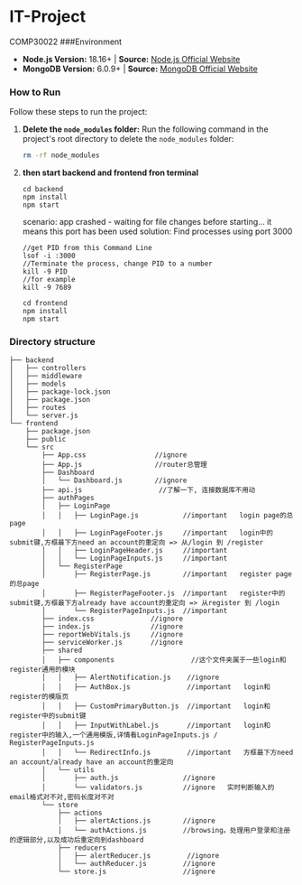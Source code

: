 # IT-Project
COMP30022
###Environment
- **Node.js Version:** 18.16+ | **Source:** [Node.js Official Website](https://nodejs.org/en)
- **MongoDB Version:** 6.0.9+ | **Source:** [MongoDB Official Website](https://www.mongodb.com/try/download/community)
### How to Run

Follow these steps to run the project:

1. **Delete the `node_modules` folder:**
   Run the following command in the project's root directory to delete the `node_modules` folder:
   ```sh
   rm -rf node_modules
2. **then start backend and frontend fron terminal**
   ```
   cd backend
   npm install
   npm start
   ```
   scenario: app crashed - waiting for file changes before starting...
   it means this port has been used
   solution:
   Find processes using port 3000
   ```
   //get PID from this Command Line
   lsof -i :3000
   //Terminate the process, change PID to a number
   kill -9 PID
   //for example
   kill -9 7689
   ```
   ```
   cd frontend
   npm install
   npm start
   ```

   
### Directory structure

```
├── backend
│   ├── controllers
│   ├── middleware
│   ├── models
│   ├── package-lock.json
│   ├── package.json
│   ├── routes
│   └── server.js
└── frontend
    ├── package.json
    ├── public
    └── src
        ├── App.css                 //ignore
        ├── App.js                  //router总管理
        ├── Dashboard
        │   └── Dashboard.js        //ignore
        ├── api.js                   //了解一下, 连接数据库不用动
        ├── authPages 
        │   ├── LoginPage
        │   │   ├── LoginPage.js           //important   login page的总page
        │   │   ├── LoginPageFooter.js     //important   login中的submit键,方框最下方need an account的重定向 => 从/login 到 /register
        │   │   ├── LoginPageHeader.js     //important
        │   │   └── LoginPageInputs.js     //important
        │   └── RegisterPage
        │       ├── RegisterPage.js        //important   register page的总page
        │       ├── RegisterPageFooter.js  //important   register中的submit键,方框最下方already have account的重定向 => 从register 到 /login
        │       └── RegisterPageInputs.js  //important
        ├── index.css              //ignore
        ├── index.js               //ignore
        ├── reportWebVitals.js     //ignore
        ├── serviceWorker.js       //ignore
        ├── shared
        │   ├── components                   //这个文件夹属于一些login和register通用的模块
        │   │   ├── AlertNotification.js    //ignore  
        │   │   ├── AuthBox.js              //important   login和register的模版页
        │   │   ├── CustomPrimaryButton.js  //important   login和register中的submit键
        │   │   ├── InputWithLabel.js       //important   login和register中的输入,一个通用模版,详情看LoginPageInputs.js / RegisterPageInputs.js
        │   │   └── RedirectInfo.js         //important   方框最下方need an account/already have an account的重定向
        │   └── utils
        │       ├── auth.js                //ignore
        │       └── validators.js          //ignore   实时判断输入的email格式对不对,密码长度对不对
        └── store
            ├── actions
            │   ├── alertActions.js        //ignore
            │   └── authActions.js         //browsing。处理用户登录和注册的逻辑部分,以及成功后重定向到dashboard
            ├── reducers
            │   ├── alertReducer.js         //ignore
            │   └── authReducer.js         //ignore
            └── store.js                   //ignore
```

